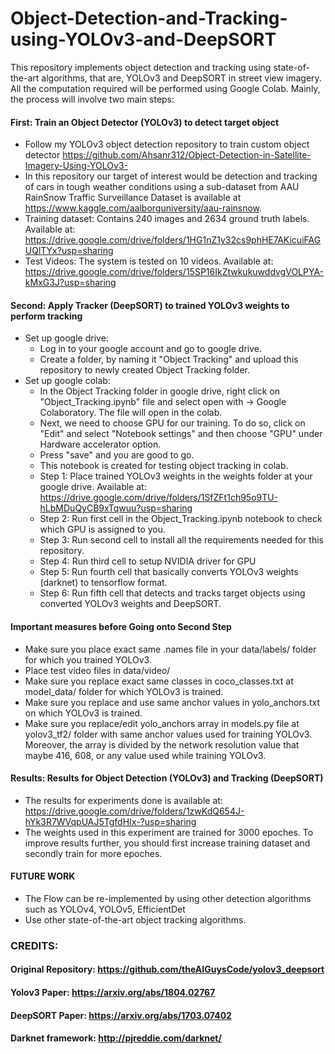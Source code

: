 # Object-Detection-and-Tracking-using-YOLOv3-and-DeepSORT
This repository implements object detection and tracking using state-of-the-art algorithms, that are, YOLOv3 and DeepSORT in street view imagery. All the computation required will be performed using Google Colab. Mainly, the process will involve two main steps:

#### First: Train an Object Detector (YOLOv3) to detect target object
- Follow my YOLOv3 object detection repository to train custom object detector https://github.com/Ahsanr312/Object-Detection-in-Satellite-Imagery-Using-YOLOv3-
- In this repository our target of interest would be detection and tracking of cars in tough weather conditions using a sub-dataset from AAU RainSnow Traffic Surveillance Dataset is available at https://www.kaggle.com/aalborguniversity/aau-rainsnow.
- Training dataset: Contains 240 images and 2634 ground truth labels. Available at: https://drive.google.com/drive/folders/1HG1nZ1y32cs9phHE7AKicuiFAGUQlTYx?usp=sharing
- Test Videos: The system is tested on 10 videos. Available at: https://drive.google.com/drive/folders/15SP16IkZtwkukuwddvgVOLPYA-kMxG3J?usp=sharing

#### Second: Apply Tracker (DeepSORT) to trained YOLOv3 weights to perform tracking
- Set up google drive:
  - Log in to your google account and go to google drive.
  - Create a folder, by naming it "Object Tracking" and upload this repository to newly created Object Tracking folder.
- Set up google colab:
  - In the Object Tracking folder in google drive, right click on "Object_Tracking.ipynb" file and select open with -> Google Colaboratory. The file will open in the colab.
  - Next, we need to choose GPU for our training. To do so, click on "Edit" and select "Notebook settings" and then choose "GPU" under Hardware accelerator option. 
  - Press "save" and you are good to go.
  - This notebook is created for testing object tracking in colab.
  - Step 1: Place trained YOLOv3 weights in the weights folder at your google drive. Available at: https://drive.google.com/drive/folders/1SfZFt1ch95o9TU-hLbMDuQyCB9xTqwuu?usp=sharing
  - Step 2: Run first cell in the Object_Tracking.ipynb notebook to check which GPU is assigned to you. 
  - Step 3: Run second cell to install all the requirements needed for this repository.
  - Step 4: Run third cell to setup NVIDIA driver for GPU
  - Step 5: Run fourth cell that basically converts YOLOv3 weights (darknet) to tensorflow format.
  - Step 6: Run fifth cell that detects and tracks target objects using converted YOLOv3 weights and DeepSORT.

#### Important measures before Going onto Second Step
- Make sure you place exact same .names file in your data/labels/ folder for which you trained YOLOv3.
- Place test video files in data/video/
- Make sure you replace exact same classes in coco_classes.txt at model_data/ folder for which YOLOv3 is trained. 
- Make sure you replace and use same anchor values in yolo_anchors.txt on which YOLOv3 is trained. 
- Make sure you replace/edit yolo_anchors array in models.py file at yolov3_tf2/ folder with same anchor values used for training YOLOv3. Moreover, the array is divided by the network resolution value that maybe 416, 608, or any value used while training YOLOv3.

#### Results: Results for Object Detection (YOLOv3) and Tracking (DeepSORT)
- The results for experiments done is available at: https://drive.google.com/drive/folders/1zwKdQ654J-hYk3R7WVqpUAJ5TgfdHIx-?usp=sharing
- The weights used in this experiment are trained for 3000 epoches. To improve results further, you should first increase training dataset and secondly train for more epoches.  

#### FUTURE WORK
- The Flow can be re-implemented by using other detection algorithms such as YOLOv4, YOLOv5, EfficientDet
- Use other state-of-the-art object tracking algorithms.

### CREDITS:
#### Original Repository: https://github.com/theAIGuysCode/yolov3_deepsort

#### Yolov3 Paper: https://arxiv.org/abs/1804.02767

#### DeepSORT Paper: https://arxiv.org/abs/1703.07402

#### Darknet framework: http://pjreddie.com/darknet/
